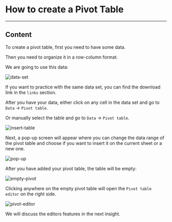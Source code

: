 ﻿---
author: Stefan-Stojanovic

aspects:
  - introduction

type: normal

category: how to

links:
  - '[sample-spreadsheet-files](https://www.learningcontainer.com/sample-excel-data-for-analysis/){website}'
  
---

# How to create a Pivot Table

---
## Content

To create a pivot table, first you need to have some data.

Then you need to organize it in a row-column format.

We are going to use this data:

![data-set](https://img.enkipro.com/4df37873a027881b3da7956ba9453f0e.png)

If you want to practice with the same data set, you can find the download link in the `links` section.

After you have your data, either click on any cell in the data set and go to `Data` -> `Pivot table`.

Or manually select the table and go to `Data` -> `Pivot table`.

![insert-table](https://img.enkipro.com/d91fb106421a2e6b0a2453cea7dd2bab.png)

Next, a pop-up screen will appear where you can change the data range of the pivot table and choose if you want to insert it on the current sheet or a new one.

![pop-up](https://img.enkipro.com/e6ae460f8ec0db4e181cee8759def441.png)

After you have added your pivot table, the table will be empty:

![empty-pivot](https://img.enkipro.com/5b9d14b825b7479c748c8133433ac677.png)

Clicking anywhere on the empty pivot table will open the `Pivot table editor` on the right side.

![pivot-editor](https://img.enkipro.com/a195da10b5b4832c018064ac85dd2a59.png)

We will discuss the editors features in the next insight.


